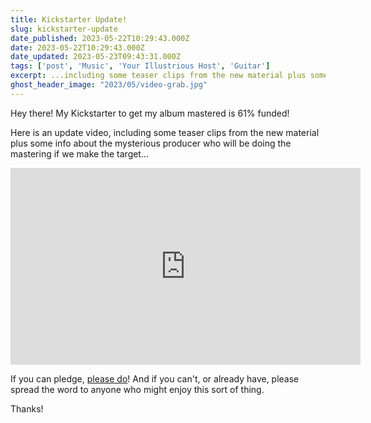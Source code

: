 ```yaml
---
title: Kickstarter Update!
slug: kickstarter-update
date_published: 2023-05-22T10:29:43.000Z
date: 2023-05-22T10:29:43.000Z
date_updated: 2023-05-23T09:43:31.000Z
tags: ['post', 'Music', 'Your Illustrious Host', 'Guitar']
excerpt: ...including some teaser clips from the new material plus some info about the mysterious producer
ghost_header_image: "2023/05/video-grab.jpg"
---
```


Hey there! My Kickstarter to get my album mastered is 61% funded!

Here is an update video, including some teaser clips from the new material plus some info about the mysterious producer who will be doing the mastering if we make the target...

<iframe width="560" height="315" src="https://www.youtube.com/embed/BolzOTj81m8" title="YouTube video player" frameborder="0" allow="accelerometer; autoplay; clipboard-write; encrypted-media; gyroscope; picture-in-picture; web-share" allowfullscreen></iframe>

If you can pledge, [please do](http://kck.st/3HBamlE)! And if you can't, or already have, please spread the word to anyone who might enjoy this sort of thing.

Thanks!

